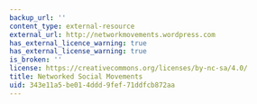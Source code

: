 ```yaml
---
backup_url: ''
content_type: external-resource
external_url: http://networkmovements.wordpress.com
has_external_licence_warning: true
has_external_license_warning: true
is_broken: ''
license: https://creativecommons.org/licenses/by-nc-sa/4.0/
title: Networked Social Movements
uid: 343e11a5-be01-4ddd-9fef-71ddfcb872aa
---
```

